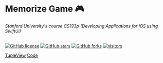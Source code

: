 # Memorize Game :video_game:
###### Stanford University's course CS193p (Developing Applications for iOS using SwiftUI)

[![GitHub license](https://img.shields.io/github/license/VladimirFibe/Memorize)](https://github.com/VladimirFibe/Memorize/blob/main/LICENSE)
[![GitHub stars](https://img.shields.io/github/stars/VladimirFibe/Memorize)](https://github.com/VladimirFibe/Memorize/stargazers)
[![GitHub forks](https://img.shields.io/github/forks/VladimirFibe/Memorize)](https://github.com/VladimirFibe/Memorize/network)
[![visitors](https://visitor-badge.glitch.me/badge?page_id=VladimirFibe.Memorize&left_color=green&right_color=red)](https://github.com/VladimirFibe)

[TupleView](https://developer.apple.com/documentation/swiftui/tupleview)
[Code](https://github.com/obrienser/memorize)


